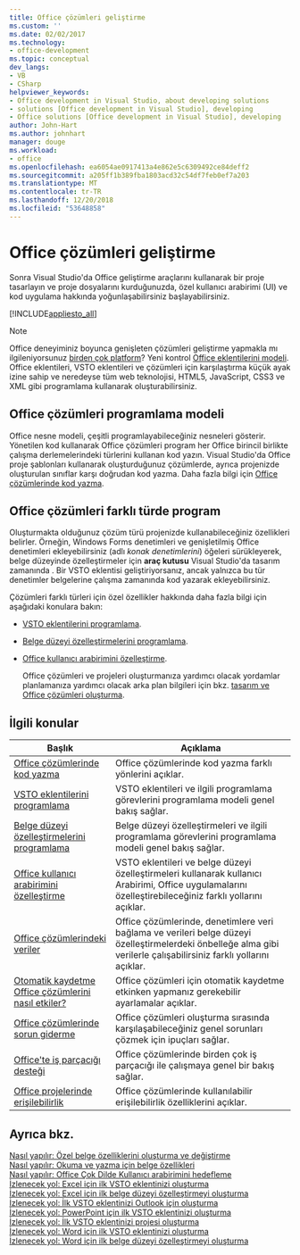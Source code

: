 ```yaml
---
title: Office çözümleri geliştirme
ms.custom: ''
ms.date: 02/02/2017
ms.technology:
- office-development
ms.topic: conceptual
dev_langs:
- VB
- CSharp
helpviewer_keywords:
- Office development in Visual Studio, about developing solutions
- solutions [Office development in Visual Studio], developing
- Office solutions [Office development in Visual Studio], developing
author: John-Hart
ms.author: johnhart
manager: douge
ms.workload:
- office
ms.openlocfilehash: ea6054ae0917413a4e862e5c6309492ce84deff2
ms.sourcegitcommit: a205ff1b389fba1803acd32c54df7feb0ef7a203
ms.translationtype: MT
ms.contentlocale: tr-TR
ms.lasthandoff: 12/20/2018
ms.locfileid: "53648858"
---
```

# <a name="develop-office-solutions"></a>Office çözümleri geliştirme
  Sonra Visual Studio'da Office geliştirme araçlarını kullanarak bir proje tasarlayın ve proje dosyalarını kurduğunuzda, özel kullanıcı arabirimi (UI) ve kod uygulama hakkında yoğunlaşabilirsiniz başlayabilirsiniz.  
  
 [!INCLUDE[appliesto_all](../vsto/includes/appliesto-all-md.md)]  
  
> [!NOTE]  
>  Office deneyiminiz boyunca genişleten çözümleri geliştirme yapmakla mı ilgileniyorsunuz [birden çok platform](https://dev.office.com/add-in-availability)? Yeni kontrol [Office eklentilerini modeli](https://dev.office.com/docs/add-ins/overview/office-add-ins). Office eklentileri, VSTO eklentileri ve çözümleri için karşılaştırma küçük ayak izine sahip ve neredeyse tüm web teknolojisi, HTML5, JavaScript, CSS3 ve XML gibi programlama kullanarak oluşturabilirsiniz.  
  
## <a name="office-solutions-programming-model"></a>Office çözümleri programlama modeli  
 Office nesne modeli, çeşitli programlayabileceğiniz nesneleri gösterir. Yönetilen kod kullanarak Office çözümleri program her Office birincil birlikte çalışma derlemelerindeki türlerini kullanan kod yazın. Visual Studio'da Office proje şablonları kullanarak oluşturduğunuz çözümlerde, ayrıca projenizde oluşturulan sınıflar karşı doğrudan kod yazma. Daha fazla bilgi için [Office çözümlerinde kod yazma](../vsto/writing-code-in-office-solutions.md).  
  
## <a name="program-different-types-of-office-solutions"></a>Office çözümleri farklı türde program  
 Oluşturmakta olduğunuz çözüm türü projenizde kullanabileceğiniz özellikleri belirler. Örneğin, Windows Forms denetimleri ve genişletilmiş Office denetimleri ekleyebilirsiniz (adlı *konak denetimlerini*) öğeleri sürükleyerek, belge düzeyinde özelleştirmeler için **araç kutusu** Visual Studio'da tasarım zamanında . Bir VSTO eklentisi geliştiriyorsanız, ancak yalnızca bu tür denetimler belgelerine çalışma zamanında kod yazarak ekleyebilirsiniz.  
  
 Çözümleri farklı türleri için özel özellikler hakkında daha fazla bilgi için aşağıdaki konulara bakın:  
  
- [VSTO eklentilerini programlama](../vsto/programming-vsto-add-ins.md).  
  
- [Belge düzeyi özelleştirmelerini programlama](../vsto/programming-document-level-customizations.md).  
  
- [Office kullanıcı arabirimini özelleştirme](../vsto/office-ui-customization.md).  
  
  Office çözümleri ve projeleri oluşturmanıza yardımcı olacak yordamlar planlamanıza yardımcı olacak arka plan bilgileri için bkz. [tasarım ve Office çözümleri oluşturma](../vsto/designing-and-creating-office-solutions.md).  
  
## <a name="related-topics"></a>İlgili konular  
  
|Başlık|Açıklama|  
|-----------|-----------------|  
|[Office çözümlerinde kod yazma](../vsto/writing-code-in-office-solutions.md)|Office çözümlerinde kod yazma farklı yönlerini açıklar.|  
|[VSTO eklentilerini programlama](../vsto/programming-vsto-add-ins.md)|VSTO eklentileri ve ilgili programlama görevlerini programlama modeli genel bakış sağlar.|  
|[Belge düzeyi özelleştirmelerini programlama](../vsto/programming-document-level-customizations.md)|Belge düzeyi özelleştirmeleri ve ilgili programlama görevlerini programlama modeli genel bakış sağlar.|  
|[Office kullanıcı arabirimini özelleştirme](../vsto/office-ui-customization.md)|VSTO eklentileri ve belge düzeyi özelleştirmeleri kullanarak kullanıcı Arabirimi, Office uygulamalarını özelleştirebileceğiniz farklı yollarını açıklar.|  
|[Office çözümlerindeki veriler](../vsto/data-in-office-solutions.md)|Office çözümlerinde, denetimlere veri bağlama ve verileri belge düzeyi özelleştirmelerdeki önbelleğe alma gibi verilerle çalışabilirsiniz farklı yollarını açıklar.|  
|[Otomatik kaydetme Office çözümlerini nasıl etkiler?](./how-autosave-impacts-office-solutions.md)|Office çözümleri için otomatik kaydetme etkinken yapmanız gerekebilir ayarlamalar açıklar.|
|[Office çözümlerinde sorun giderme](../vsto/troubleshooting-office-solutions.md)|Office çözümleri oluşturma sırasında karşılaşabileceğiniz genel sorunları çözmek için ipuçları sağlar.|  
|[Office'te iş parçacığı desteği](../vsto/threading-support-in-office.md)|Office çözümlerinde birden çok iş parçacığı ile çalışmaya genel bir bakış sağlar.|  
|[Office projelerinde erişilebilirlik](../vsto/accessibility-in-office-projects.md)|Office çözümlerinde kullanılabilir erişilebilirlik özelliklerini açıklar.|  
  
## <a name="see-also"></a>Ayrıca bkz.  
 [Nasıl yapılır: Özel belge özelliklerini oluşturma ve değiştirme](../vsto/how-to-create-and-modify-custom-document-properties.md)   
 [Nasıl yapılır: Okuma ve yazma için belge özellikleri](../vsto/how-to-read-from-and-write-to-document-properties.md)   
 [Nasıl yapılır: Office Çok Dilde Kullanıcı arabirimini hedefleme](../vsto/how-to-target-the-office-multilingual-user-interface.md)   
 [İzlenecek yol: Excel için ilk VSTO eklentinizi oluşturma](../vsto/walkthrough-creating-your-first-vsto-add-in-for-excel.md)   
 [İzlenecek yol: Excel için ilk belge düzeyi özelleştirmeyi oluşturma](../vsto/walkthrough-creating-your-first-document-level-customization-for-excel.md)   
 [İzlenecek yol: İlk VSTO eklentinizi Outlook için oluşturma](../vsto/walkthrough-creating-your-first-vsto-add-in-for-outlook.md)   
 [İzlenecek yol: PowerPoint için ilk VSTO eklentinizi oluşturma](../vsto/walkthrough-creating-your-first-vsto-add-in-for-powerpoint.md)   
 [İzlenecek yol: İlk VSTO eklentinizi projesi oluşturma](../vsto/walkthrough-creating-your-first-vsto-add-in-for-project.md)   
 [İzlenecek yol: Word için ilk VSTO eklentinizi oluşturma](../vsto/walkthrough-creating-your-first-vsto-add-in-for-word.md)   
 [İzlenecek yol: Word için ilk belge düzeyi özelleştirmeyi oluşturma](../vsto/walkthrough-creating-your-first-document-level-customization-for-word.md)  
  
  